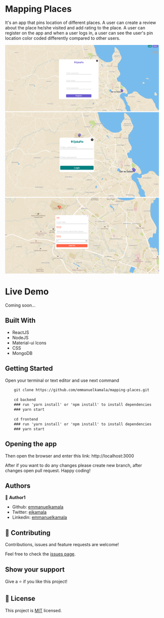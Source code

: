 # Mapping Places
It's an app that pins location of different places. A user can create a review about the place he/she visited and add rating to the place. A user can register on the app and when a user logs in, a user can see the user's pin location color coded differently compared to other users. 

![screenshot](./frontend/public/images/1.png)
![screenshot](./frontend/public/images/2.png)
![screenshot](./frontend/public/images/3.png)

# Live Demo
Coming soon...


## Built With

- ReactJS
- NodeJS
- Material-ui Icons
- CSS
- MongoDB


## Getting Started

Open your terminal or text editor and use next command

        git clone https://github.com/emmanuelkamala/mapping-places.git

        cd backend
        ### run 'yarn install' or 'npm install' to install dependencies
        ### yarn start

        cd frontend
        ### run 'yarn install' or 'npm install' to install dependencies
        ### yarn start


## Opening the app

Then open the browser and enter this link:
http://localhost:3000

After if you want to do any changes please create new branch, after changes open pull request.
Happy coding! 

## Authors

👤 **Author1**

- Github: [emmanuelkamala](https://github.com/emmanuelkamala)
- Twitter: [ejkamala](https://twitter.com/ejkamala)
- Linkedin: [emmanuelkamala](https://linkedin.com/in/emmanuelkamala)

## 🤝 Contributing

Contributions, issues and feature requests are welcome!

Feel free to check the [issues page](issues/).

## Show your support

Give a ⭐️ if you like this project!


## 📝 License

This project is [MIT](lic.url) licensed.
